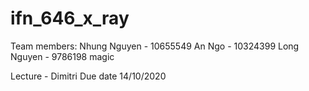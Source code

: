 # ifn_646_x_ray
Team members:
Nhung Nguyen - 10655549
An Ngo - 10324399
Long Nguyen - 9786198
magic

Lecture - Dimitri
Due date 14/10/2020